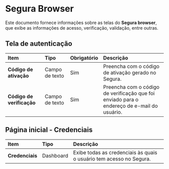 # Segura Browser

Este documento fornece informações sobre as telas do **Segura browser**, que exibe as informações de acesso, verificação, validação, entre outras.

## Tela de autenticação

| Item | Tipo | Obrigatório | Descrição |
| :---- | :---- | :---- | :---- |
| **Código de ativação** | Campo de texto | Sim | Preencha com o código de ativação gerado no Segura. |
| **Código de verificação** | Campo de texto | Sim | Preencha com o código de verificação que foi enviado para o endereço de e-mail do usuário. |

## Página inicial \- Credenciais

| Item | Tipo | Descrição |
| :---- | :---- | :---- |
| **Credenciais** | Dashboard | Exibe todas as credenciais às quais o usuário tem acesso no Segura. |